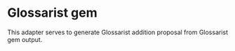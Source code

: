# Glossarist gem

This adapter serves to generate Glossarist addition proposal from Glossarist gem output.
